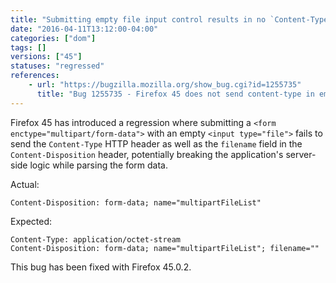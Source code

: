 ```yaml
---
title: "Submitting empty file input control results in no `Content-Type`"
date: "2016-04-11T13:12:00-04:00"
categories: ["dom"]
tags: []
versions: ["45"]
statuses: "regressed"
references:
    - url: "https://bugzilla.mozilla.org/show_bug.cgi?id=1255735"
      title: "Bug 1255735 - Firefox 45 does not send content-type in empty input[type=file] anymore"
---
```

Firefox 45 has introduced a regression where submitting a `<form enctype="multipart/form-data">` with an empty `<input type="file">` fails to send the `Content-Type` HTTP header as well as the `filename` field in the `Content-Disposition` header, potentially breaking the application's server-side logic while parsing the form data.

Actual:
```http
Content-Disposition: form-data; name="multipartFileList"
```

Expected:
```http
Content-Type: application/octet-stream
Content-Disposition: form-data; name="multipartFileList"; filename=""
```

This bug has been fixed with Firefox 45.0.2.
